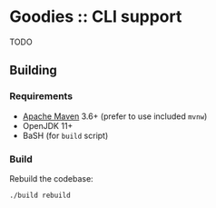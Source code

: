 <!--

    Copyright (c) 2022-present Sonatype, Inc. All rights reserved.

    This program is licensed to you under the Apache License Version 2.0,
    and you may not use this file except in compliance with the Apache License Version 2.0.
    You may obtain a copy of the Apache License Version 2.0 at http://www.apache.org/licenses/LICENSE-2.0.

    Unless required by applicable law or agreed to in writing,
    software distributed under the Apache License Version 2.0 is distributed on an
    "AS IS" BASIS, WITHOUT WARRANTIES OR CONDITIONS OF ANY KIND, either express or implied.
    See the Apache License Version 2.0 for the specific language governing permissions and limitations there under.

-->
# Goodies :: CLI support

TODO

## Building

### Requirements

* [Apache Maven](https://maven.apache.org/) 3.6+ (prefer to use included `mvnw`)
* OpenJDK 11+
* BaSH (for `build` script)

### Build

Rebuild the codebase:

```sh
./build rebuild
```

